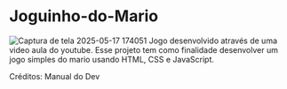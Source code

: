 ﻿# Joguinho-do-Mario
![Captura de tela 2025-05-17 174051](https://github.com/user-attachments/assets/cb15b9dd-d63b-4f62-be41-3a22c25b6caa)
Jogo desenvolvido através de uma video aula do youtube. Esse projeto tem como finalidade desenvolver um jogo simples do mario usando HTML, CSS e JavaScript.

Créditos: Manual do Dev
